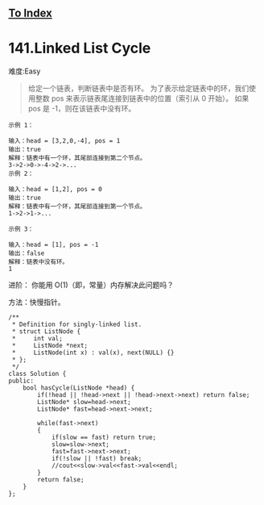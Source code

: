 [To Index](/index.md)
---
# 141.Linked List Cycle
难度:Easy
> 给定一个链表，判断链表中是否有环。
为了表示给定链表中的环，我们使用整数 pos 来表示链表尾连接到链表中的位置（索引从 0 开始）。 如果 pos 是 -1，则在该链表中没有环。

 

```
示例 1：

输入：head = [3,2,0,-4], pos = 1
输出：true
解释：链表中有一个环，其尾部连接到第二个节点。
3->2->0->-4->2->...
示例 2：

输入：head = [1,2], pos = 0
输出：true
解释：链表中有一个环，其尾部连接到第一个节点。
1->2->1->...

示例 3：

输入：head = [1], pos = -1
输出：false
解释：链表中没有环。
1
```
进阶：
你能用 O(1)（即，常量）内存解决此问题吗？

方法：快慢指针。

```
/**
 * Definition for singly-linked list.
 * struct ListNode {
 *     int val;
 *     ListNode *next;
 *     ListNode(int x) : val(x), next(NULL) {}
 * };
 */
class Solution {
public:
    bool hasCycle(ListNode *head) {
        if(!head || !head->next || !head->next->next) return false;
        ListNode* slow=head->next;
        ListNode* fast=head->next->next;
        
        while(fast->next)
        {
            if(slow == fast) return true;
            slow=slow->next;
            fast=fast->next->next;    
            if(!slow || !fast) break;
            //cout<<slow->val<<fast->val<<endl;
        }
        return false;
    }
};
```
